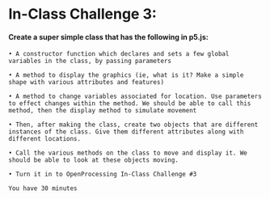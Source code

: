 # In-Class Challenge 3:

#### Create a super simple class that has the following in p5.js:

	• A constructor function which declares and sets a few global variables in the class, by passing parameters

	• A method to display the graphics (ie, what is it? Make a simple shape with various attributes and features)

	• A method to change variables associated for location. Use parameters to effect changes within the method. We should be able to call this method, then the display method to simulate movement

	• Then, after making the class, create two objects that are different instances of the class. Give them different attributes along with different locations.

	• Call the various methods on the class to move and display it. We should be able to look at these objects moving.

	• Turn it in to OpenProcessing In-Class Challenge #3

	You have 30 minutes